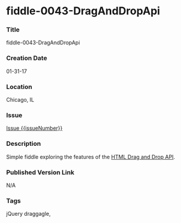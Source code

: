 fiddle-0043-DragAndDropApi
======

### Title

fiddle-0043-DragAndDropApi


### Creation Date

01-31-17


### Location

Chicago, IL


### Issue

[Issue {{issueNumber}}](https://github.com/bradyhouse/house/issues/{{issueNumber}})

### Description

Simple fiddle exploring the features of the [HTML Drag and Drop API](https://developer.mozilla.org/en-US/docs/Web/API/HTML_Drag_and_Drop_API).


### Published Version Link

N/A


### Tags

jQuery draggagle, 
